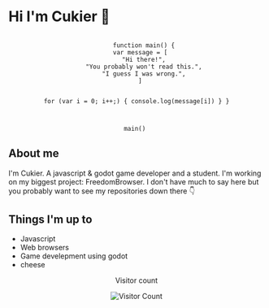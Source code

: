 # Hi I'm Cukier 👋

<div align="center">

  <code>
    function main() {
  var message = [
    "Hi there!",
    "You probably won't read this.",
    "I guess I was wrong.",
  ]

  for (var i = 0; i++;) {
    console.log(message[i])
  }
} 

main()
  </code>
  
</div>

## About me
I'm Cukier. A javascript & godot game developer and a student. I'm working on my biggest project: FreedomBrowser. I don't have much to say here but you probably want to see my repositories down there 👇

## Things I'm up to
- Javascript
- Web browsers
- Game develepment using godot
- cheese

<div align="center">

Visitor count  

![Visitor Count](https://profile-counter.glitch.me/{CukierDev}/count.svg)

</div>
